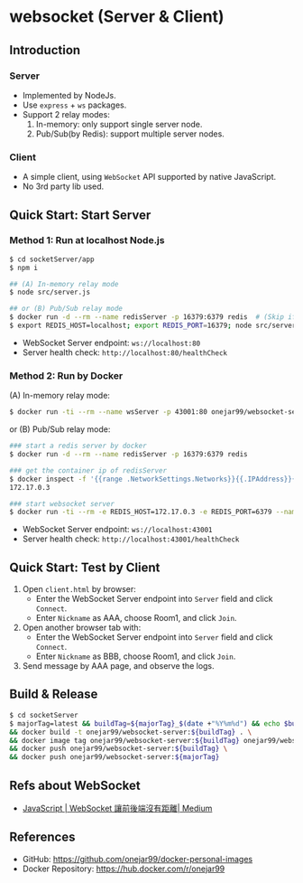 # websocket (Server & Client)

## Introduction

### Server

* Implemented by NodeJs.
* Use `express` + `ws` packages.
* Support 2 relay modes:
    1. In-memory: only support single server node.
    2. Pub/Sub(by Redis): support multiple server nodes.

### Client

* A simple client, using `WebSocket` API supported by native JavaScript.
* No 3rd party lib used.


## Quick Start: Start Server

### Method 1: Run at localhost Node.js

```bash
$ cd socketServer/app
$ npm i

## (A) In-memory relay mode
$ node src/server.js

## or (B) Pub/Sub relay mode
$ docker run -d --rm --name redisServer -p 16379:6379 redis  # (Skip if you have an existing redis server)
$ export REDIS_HOST=localhost; export REDIS_PORT=16379; node src/server.js
```

* WebSocket Server endpoint: `ws://localhost:80`
* Server health check: `http://localhost:80/healthCheck`


### Method 2: Run by Docker

(A) In-memory relay mode:
```bash
$ docker run -ti --rm --name wsServer -p 43001:80 onejar99/websocket-server:latest
```

or (B) Pub/Sub relay mode:
```bash
### start a redis server by docker
$ docker run -d --rm --name redisServer -p 16379:6379 redis

### get the container ip of redisServer
$ docker inspect -f '{{range .NetworkSettings.Networks}}{{.IPAddress}}{{end}}' redisServer
172.17.0.3

### start websocket server
$ docker run -ti --rm -e REDIS_HOST=172.17.0.3 -e REDIS_PORT=6379 --name wsServer -p 43001:80 onejar99/websocket-server:latest
```

* WebSocket Server endpoint: `ws://localhost:43001`
* Server health check: `http://localhost:43001/healthCheck`


## Quick Start: Test by Client

1. Open `client.html` by browser:
    - Enter the WebSocket Server endpoint into `Server` field and click `Connect`.
    - Enter `Nickname` as AAA, choose Room1, and click `Join`.
2. Open another browser tab with:
    - Enter the WebSocket Server endpoint into `Server` field and click `Connect`.
    - Enter `Nickname` as BBB, choose Room1, and click `Join`.
3. Send message by AAA page, and observe the logs.


## Build & Release

```bash
$ cd socketServer
$ majorTag=latest && buildTag=${majorTag}_$(date +"%Y%m%d") && echo $buildTag \
&& docker build -t onejar99/websocket-server:${buildTag} . \
&& docker image tag onejar99/websocket-server:${buildTag} onejar99/websocket-server:${majorTag} \
&& docker push onejar99/websocket-server:${buildTag} \
&& docker push onejar99/websocket-server:${majorTag}
```

## Refs about WebSocket

* [JavaScript | WebSocket 讓前後端沒有距離| Medium](https://medium.com/enjoy-life-enjoy-coding/javascript-websocket-%E8%AE%93%E5%89%8D%E5%BE%8C%E7%AB%AF%E6%B2%92%E6%9C%89%E8%B7%9D%E9%9B%A2-34536c333e1b)


## References

- GitHub: https://github.com/onejar99/docker-personal-images
- Docker Repository: https://hub.docker.com/r/onejar99
